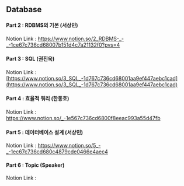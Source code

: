 ## Database
#### Part 2 : RDBMS의 기본 (서상민)
Notion Link : https://www.notion.so/2_RDBMS-_-_-1ce67c736cd68007b151d4c7a21132f0?pvs=4
#### Part 3 : SQL (권진욱)
Notion Link : [https://www.notion.so/3_SQL_-1d767c736cd68001aa9ef447aebc1cad](https://www.notion.so/3_SQL_-1d767c736cd68001aa9ef447aebc1cad)
#### Part 4 : 효율적 쿼리 (한동호)
Notion Link : https://www.notion.so/_-1e567c736cd6800f8eeac993a55d47fb
#### Part 5 : 데이터베이스 설계 (서상민)
Notion Link : https://www.notion.so/5_-_-1ec67c736cd680c4879cde0466e4aec4
#### Part 6 : Topic (Speaker)
Notion Link : 
